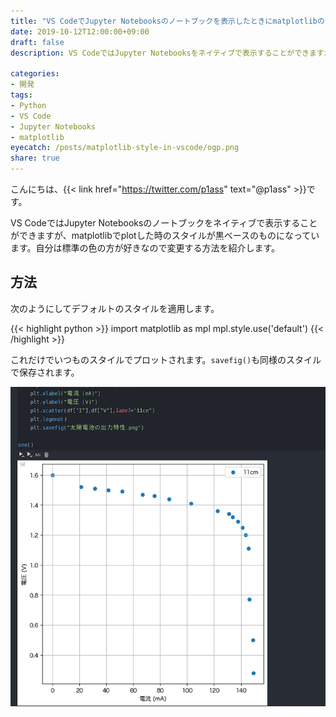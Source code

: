 ```yaml
---
title: "VS CodeでJupyter Notebooksのノートブックを表示したときにmatplotlibのスタイルをデフォルトにする"
date: 2019-10-12T12:00:00+09:00
draft: false
description: VS CodeではJupyter Notebooksをネイティブで表示することができますが、matplotlibでplotした時のスタイルが黒ベースのものになっています。自分は標準の色の方が好きなので変更する方法を紹介します。

categories:
- 開発
tags:
- Python
- VS Code
- Jupyter Notebooks
- matplotlib
eyecatch: /posts/matplotlib-style-in-vscode/ogp.png
share: true
---
```


こんにちは、{{< link href="https://twitter.com/p1ass" text="@p1ass" >}}です。  

VS CodeではJupyter Notebooksのノートブックをネイティブで表示することができますが、matplotlibでplotした時のスタイルが黒ベースのものになっています。自分は標準の色の方が好きなので変更する方法を紹介します。

<!--more-->

## 方法

次のようにしてデフォルトのスタイルを適用します。

{{< highlight python >}}
import matplotlib as mpl
mpl.style.use('default')
{{< /highlight >}}

これだけでいつものスタイルでプロットされます。`savefig()`も同様のスタイルで保存されます。

![VSCode内のキャプチャ](screenshot.png)
